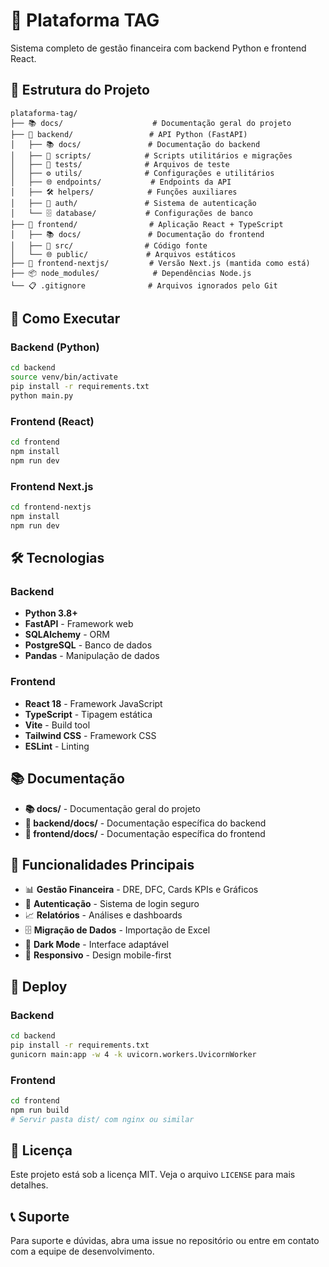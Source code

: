 # 🚀 Plataforma TAG

Sistema completo de gestão financeira com backend Python e frontend React.

## 📁 Estrutura do Projeto

```
plataforma-tag/
├── 📚 docs/                    # Documentação geral do projeto
├── 🔧 backend/                 # API Python (FastAPI)
│   ├── 📚 docs/               # Documentação do backend
│   ├── 🔧 scripts/            # Scripts utilitários e migrações
│   ├── 🧪 tests/              # Arquivos de teste
│   ├── ⚙️ utils/              # Configurações e utilitários
│   ├── 🌐 endpoints/           # Endpoints da API
│   ├── 🛠️ helpers/            # Funções auxiliares
│   ├── 🔐 auth/               # Sistema de autenticação
│   └── 🗄️ database/           # Configurações de banco
├── 🎨 frontend/                # Aplicação React + TypeScript
│   ├── 📚 docs/               # Documentação do frontend
│   ├── 📝 src/                # Código fonte
│   └── 🌐 public/             # Arquivos estáticos
├── 🚀 frontend-nextjs/         # Versão Next.js (mantida como está)
├── 📦 node_modules/            # Dependências Node.js
└── 📋 .gitignore              # Arquivos ignorados pelo Git
```

## 🚀 Como Executar

### Backend (Python)

```bash
cd backend
source venv/bin/activate
pip install -r requirements.txt
python main.py
```

### Frontend (React)

```bash
cd frontend
npm install
npm run dev
```

### Frontend Next.js

```bash
cd frontend-nextjs
npm install
npm run dev
```

## 🛠️ Tecnologias

### Backend
- **Python 3.8+**
- **FastAPI** - Framework web
- **SQLAlchemy** - ORM
- **PostgreSQL** - Banco de dados
- **Pandas** - Manipulação de dados

### Frontend
- **React 18** - Framework JavaScript
- **TypeScript** - Tipagem estática
- **Vite** - Build tool
- **Tailwind CSS** - Framework CSS
- **ESLint** - Linting

## 📚 Documentação

- **📚 docs/** - Documentação geral do projeto
- **🔧 backend/docs/** - Documentação específica do backend
- **🎨 frontend/docs/** - Documentação específica do frontend

## 🔧 Funcionalidades Principais

- 📊 **Gestão Financeira** - DRE, DFC, Cards KPIs e Gráficos
- 🔐 **Autenticação** - Sistema de login seguro
- 📈 **Relatórios** - Análises e dashboards
- 🗄️ **Migração de Dados** - Importação de Excel
- 🌙 **Dark Mode** - Interface adaptável
- 📱 **Responsivo** - Design mobile-first

## 🚀 Deploy

### Backend
```bash
cd backend
pip install -r requirements.txt
gunicorn main:app -w 4 -k uvicorn.workers.UvicornWorker
```

### Frontend
```bash
cd frontend
npm run build
# Servir pasta dist/ com nginx ou similar
```

## 📄 Licença

Este projeto está sob a licença MIT. Veja o arquivo `LICENSE` para mais detalhes.

## 📞 Suporte

Para suporte e dúvidas, abra uma issue no repositório ou entre em contato com a equipe de desenvolvimento.
